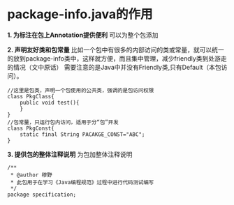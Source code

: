 # package-info.java的作用
**1. 为标注在包上Annotation提供便利**
可以为整个包添加

**2. 声明友好类和包常量**
比如一个包中有很多的内部访问的类或常量，就可以统一的放到package-info类中，这样就方便，而且集中管理，减少friendly类到处游走的情况（文中原话）
需要注意的是Java中并没有Friendly类,只有Default（本包访问）。
```
//这里是包类，声明一个包使用的公共类，强调的是包访问权限
class PkgClass{
    public void test(){
    }
}
//包常量，只运行包内访问，适用于分“包”开发
class PkgConst{
    static final String PACAKGE_CONST="ABC";
}
```

**3. 提供包的整体注释说明**
为包加整体注释说明
```
/**
 * @author 穆野
 * 此包用于在学习《Java编程规范》过程中进行代码测试编写
 */
package specification;
```